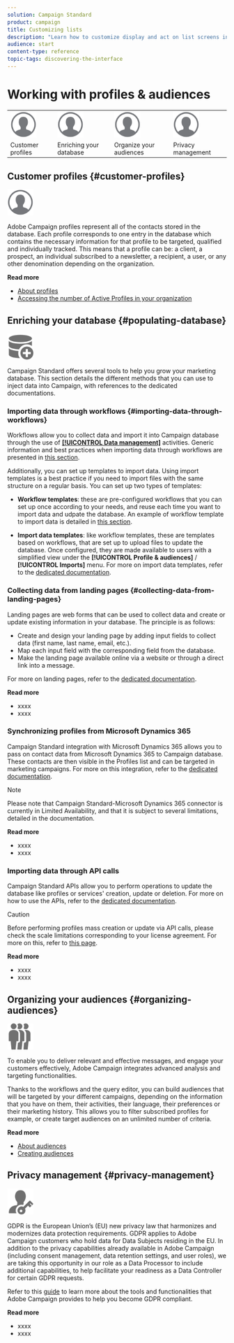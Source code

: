 ```yaml
---
solution: Campaign Standard
product: campaign
title: Customizing lists
description: "Learn how to customize display and act on list screens in Adobe Campaign Standard:sorting, filtering, deleting or duplicating elements. Lists screens display elements of one or several given resources."
audience: start
content-type: reference
topic-tags: discovering-the-interface
---
```


# Working with profiles & audiences

<table>
<tr>
    <td valign="top">
        <a href="../../start/using/work-with-audiences.md"><img width="60px" alt="conditions" src="assets/icon_profile.svg"/></a>
    </td>
    <td valign="top">
        <a href="../../api/using/creating-a-service.md"><img width="60px" alt="conditions" src="assets/icon_profile.svg"/></a>
    </td>
    <td valign="top">
        <a href="../../api/using/interacting-with-custom-resources.md"><img width="60px" alt="conditions" src="assets/icon_profile.svg"/></a>
    </td>
    <td valign="top">
        <a href="../../api/using/interacting-with-marketing-history.md"><img width="60px" alt="conditions" src="assets/icon_profile.svg"/></a>
    </td>
</tr>
<tr>
<td>Customer profiles</td>
<td>Enriching your database</td>
<td>Organize your audiences</td>
<td>Privacy management</td>
</tr>
</table>

## Customer profiles {#customer-profiles}

<img width="60px" alt="conditions" src="assets/icon_profile.svg"/>

Adobe Campaign profiles represent all of the contacts stored in the database. Each profile corresponds to one entry in the database which contains the necessary information for that profile to be targeted, qualified and individually tracked. This means that a profile can be: a client, a prospect, an individual subscribed to a newsletter, a recipient, a user, or any other denomination depending on the organization.

**Read more**

* [About profiles](../../audiences/using/about-profiles.md)
* [Accessing the number of Active Profiles in your organization](../../audiences/using/active-profiles.md)

## Enriching your database {#populating-database}

<img width="60px" alt="conditions" src="assets/icon_populate.svg"/>

Campaign Standard offers several tools to help you grow your marketing database. This section details the different methods that you can use to inject data into Campaign, with references to the dedicated documentations.

### Importing data through workflows {#importing-data-through-workflows}

Workflows allow you to collect data and import it into Campaign database through the use of [**[!UICONTROL Data management]**](../../automating/using/about-data-management-activities.md) activities. Generic information and best practices when importing data through workflows are presented in [this section](../../automating/using/about-data-import-and-export.md).

Additionally, you can set up templates to import data. Using import templates is a best practice if you need to import files with the same structure on a regular basis. You can set up two types of templates:

* **Workflow templates**: these are pre-configured workflows that you can set up once according to your needs, and reuse each time you want to import data and udpate the database. An example of workflow template to import data is detailed in [this section](../../automating/using/creating-import-workflow-templates.md).

* **Import data templates**: like workflow templates, these are templates based on workflows, that are set up to upload files to update the database. Once configured, they are made available to users with a simplified view under the **[!UICONTROL Profile & audiences]** / **[!UICONTROL Imports]** menu. For more on import data templates, refer to the [dedicated documentation](../../automating/using/importing-data-with-import-templates.md).

### Collecting data from landing pages {#collecting-data-from-landing-pages}

Landing pages are web forms that can be used to collect data and create or update existing information in your database. The principle is as follows:

* Create and design your landing page by adding input fields to collect data (first name, last name, email, etc.).
* Map each input field with the corresponding field from the database.
* Make the landing page available online via a website or through a direct link into a message.

For more on landing pages, refer to the [dedicated documentation](../../channels/using/getting-started-with-landing-pages.md).

**Read more**

* xxxx
* xxxx

### Synchronizing profiles from Microsoft Dynamics 365

Campaign Standard integration with Microsoft Dynamics 365 allows you to pass on contact data from Microsoft Dynamics 365 to Campaign database.
These contacts are then visible in the Profiles list and can be targeted in marketing campaigns. For more on this integration, refer to the [dedicated documentation](../../integrating/using/d365-acs-get-started.md).

>[!NOTE]
>
>Please note that Campaign Standard-Microsoft Dynamics 365 connector is currently in Limited Availability, and that it is subject to several limitations, detailed in the documentation.

**Read more**

* xxxx
* xxxx

### Importing data through API calls

Campaign Standard APIs allow you to perform operations to update the database like profiles or services' creation, update or deletion. For more on how to use the APIs, refer to the [dedicated documentation](../../api/using/get-started-apis.md).

>[!CAUTION]
>
>Before performing profiles mass creation or update via API calls, please check the scale limitations corresponding to your license agreement. For more on this, refer to [this page](https://helpx.adobe.com/legal/product-descriptions/campaign-standard.html#ITInfrastructureResourcesbyActiveProfilesTiers).

**Read more**

* xxxx
* xxxx

## Organizing your audiences {#organizing-audiences}

<img width="60px" alt="conditions" src="assets/icon_audience.svg"/>

To enable you to deliver relevant and effective messages, and engage your customers effectively, Adobe Campaign integrates advanced analysis and targeting functionalities.

Thanks to the workflows and the query editor, you can build audiences that will be targeted by your different campaigns, depending on the information that you have on them, their activities, their language, their preferences or their marketing history. This allows you to filter subscribed profiles for example, or create target audiences on an unlimited number of criteria.

**Read more**

* [About audiences](../../audiences/using/about-audiences.md)
* [Creating audiences](../../audiences/using/creating-audiences.md)

## Privacy management {#privacy-management}

<img width="60px" alt="conditions" src="assets/icon_privacy.svg"/>

GDPR is the European Union’s (EU) new privacy law that harmonizes and modernizes data protection requirements. GDPR applies to Adobe Campaign customers who hold data for Data Subjects residing in the EU. In addition to the privacy capabilities already available in Adobe Campaign (including consent management, data retention settings, and user roles), we are taking this opportunity in our role as a Data Processor to include additional capabilities, to help facilitate your readiness as a Data Controller for certain GDPR requests.

Refer to this [guide](https://docs.campaign.adobe.com/doc/standard/getting_started/en/ACS_GDPR.html) to learn more about the tools and functionalities that Adobe Campaign provides to help you become GDPR compliant.

**Read more**

* xxxx
* xxxx